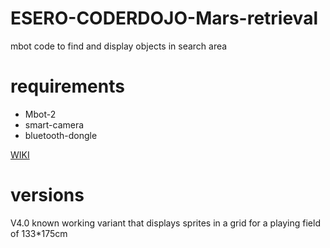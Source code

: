 # ESERO-CODERDOJO-Mars-retrieval
mbot code to find and display objects in search area

# requirements

- Mbot-2
- smart-camera
- bluetooth-dongle


[WIKI](https://github.com/Nasimovy/ESERO-CODERDOJO-Mars-retrieval/wiki)

# versions
V4.0 known working variant that displays sprites in a grid for a playing field of 133*175cm
